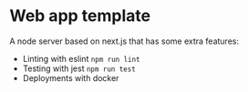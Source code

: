 # Web app template

A node server based on next.js that has some extra features:

- Linting with eslint `npm run lint`
- Testing with jest `npm run test`
- Deployments with docker
